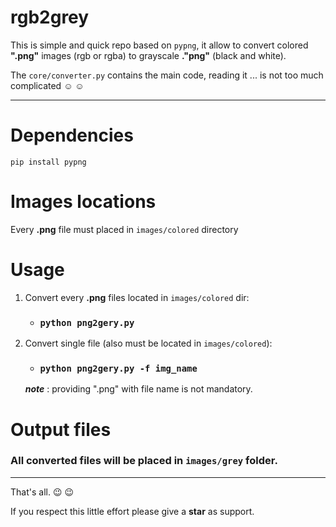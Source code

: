 # rgb2grey
This is simple and quick repo based on ```pypng```, it allow to convert colored **".png"** images (rgb or rgba) to grayscale **."png"** (black and white).

The `core/converter.py` contains the main code, reading it ... is not too much complicated :relaxed: :relaxed:

----------
# Dependencies
`pip install pypng`
# Images locations
Every **.png** file must placed in `images/colored` directory

# Usage

1. Convert every **.png** files located in `images/colored` dir: 
   - ### `python png2gery.py`

2. Convert single file (also must be located in `images/colored`):

   - ### `python png2gery.py -f img_name`
   ***note*** : providing ".png" with file name is not mandatory.

# Output files
### All converted files will be placed in **`images/grey`** folder.
----------

That's all. :wink: :wink:

If you respect this little effort please give a **star** as support.
